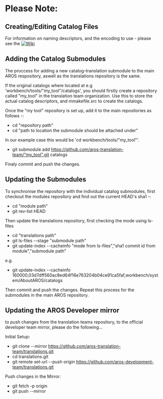 Please Note:
============

Creating/Editing Catalog Files
------------------------------

For information on naming descriptors, and the encoding to use - please see the [![Wiki](https://github.com/aros-translation-team/translations/wiki)](https://github.com/aros-translation-team/translations/wiki)

Adding the Catalog Submodules
-----------------------------

The proccess for adding a new catalog-translation submodule to the main AROS respository, aswell as the translations repository is the same.

If the original catalogs where located at e.g 'workbench/tools/"my_tool"/catalogs', you should firstly create a repository called "my_tool" in the translation team organization. Use this to store the actual catalog descriptors, and mmakefile.src to create the catalogs.

Once the "my tool" repository is set up, add it to the main repositories as follows -:
  
* cd "repository path"
* cd "path to location the submodule should be attached under"
  
In our example case this would be 'cd workbench/tools/"my_tool"'.
  
* git submodule add https://github.com/aros-translation-team/"my_tool".git catalogs

Finaly commit and push the changes.

Updating the Submodules
-----------------------

To synchronise the repository with the individual catalog submodules, first
checkout the modules repository and find out the current HEAD's sha1 -:

* cd "module path"
* git rev-list HEAD

Then update the translations repository, first checking the mode using ls-files

* cd "translations path"
* git ls-files --stage "submodule path"
* git update-index --cacheinfo "mode from ls-files","sha1 commit id from module","submodule path"

e.g.
* git update-index --cacheinfo 160000,03d7dff560ac8ed64f16e763204b04ce91ca5faf,workbench/system/AboutAROS/catalogs

Then commit and push the changes. Repeat this process for the submodules in the main AROS repository.

Updating the AROS Developer mirror
----------------------------------

to push changes from the translation teams repository, to the official developer team mirror, please do the following...

Initial Setup:

* git clone --mirror https://github.com/aros-translation-team/translations.git
* cd translations.git
* git remote set-url --push origin https://github.com/aros-development-team/translations.git

Push changes in the Mirror:

* git fetch -p origin
* git push --mirror
